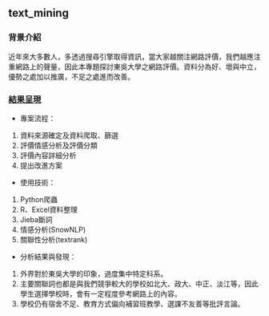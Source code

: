 ## text_mining
### 背景介紹

近年來大多數人，多透過搜尋引擎取得資訊，當大家越關注網路評價，我們越應注重網路上的聲量，因此本專題探討東吳大學之網路評價。資料分為好、壞與中立，優勢之處加以推廣，不足之處進而改善。

### [結果呈現](https://github.com/ching-wen123/text_mining/blob/master/%E6%9D%B1%E5%90%B3%E5%A4%A7%E5%AD%B8%E8%A9%95%E5%83%B9%20.pdf)

- 專案流程：

1. 資料來源確定及資料爬取、篩選
2. 評價情感分析及評價分類
3. 評價內容詳細分析
4. 提出改進方案

- 使用技術：

1. Python爬蟲
2. R、Excel資料整理
3. Jieba斷詞
4. 情感分析(SnowNLP)
5. 關聯性分析(textrank)

- 分析結果與發現：

1. 外界對於東吳大學的印象，過度集中特定科系。
2. 主要關聯詞也都是與我們競爭較大的學校如北大、政大、中正、淡江等，因此學生選擇學校時，會有一定程度參考網路上的內容。
3. 學校仍有宿舍不足、教育方式偏向補習班教學、選課不友善等批評言論。

